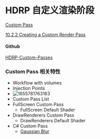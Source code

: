 # HDRP 自定义渲染阶段

[Custom Pass](https://docs.unity3d.com/Packages/com.unity.render-pipelines.high-definition@13.1/manual/Custom-Pass.html)

[ 10.2.2 Creating a Custom Render Pass](https://docs.unity3d.com/Packages/com.unity.render-pipelines.high-definition@10.2/manual/Custom-Pass.html)

#### Github

[HDRP-Custom-Passes](https://github.com/alelievr/HDRP-Custom-Passes)

### Custom Pass 相关特性

- Workflow with volumes
- Injection Points
- ![1655781763163](https://image-1253155090.cos.ap-nanjing.myqcloud.com/202302230937035.png)
- Custom Pass List
- FullScreen Custom Pass
  - FullScreen Default Shader
- DrawRenderers Custom Pass
  - DrawRenderers Default Shader
- C# Custom Pass
  - [Gaussian Blur](https://docs.unity3d.com/Packages/com.unity.render-pipelines.high-definition@10.2/manual/Custom-Pass-API-User-Manual.html#gaussian-blur)
